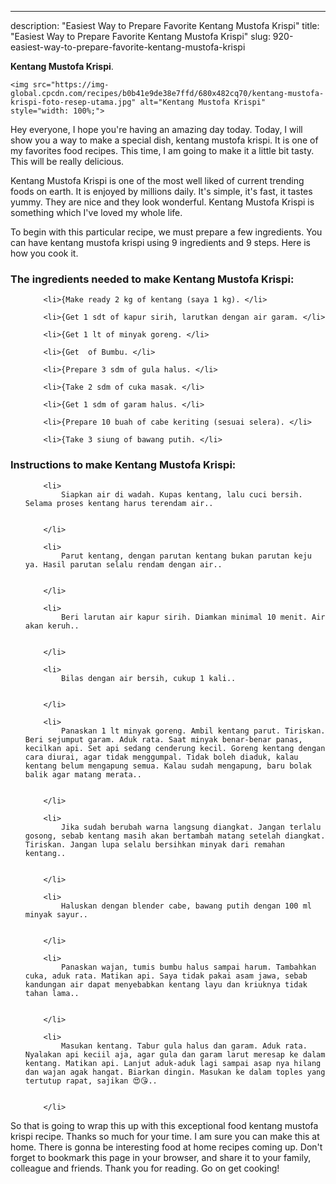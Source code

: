 ---
description: "Easiest Way to Prepare Favorite Kentang Mustofa Krispi"
title: "Easiest Way to Prepare Favorite Kentang Mustofa Krispi"
slug: 920-easiest-way-to-prepare-favorite-kentang-mustofa-krispi

<p>
	<strong>Kentang Mustofa Krispi</strong>. 
	
</p>
<p>
	
	<img src="https://img-global.cpcdn.com/recipes/b0b41e9de38e7ffd/680x482cq70/kentang-mustofa-krispi-foto-resep-utama.jpg" alt="Kentang Mustofa Krispi" style="width: 100%;">
	
	
</p>
<p>
	Hey everyone, I hope you're having an amazing day today. Today, I will show you a way to make a special dish, kentang mustofa krispi. It is one of my favorites food recipes. This time, I am going to make it a little bit tasty. This will be really delicious.
</p>
	
<p>
	Kentang Mustofa Krispi is one of the most well liked of current trending foods on earth. It is enjoyed by millions daily. It's simple, it's fast, it tastes yummy. They are nice and they look wonderful. Kentang Mustofa Krispi is something which I've loved my whole life.
</p>
<p>
	
</p>

<p>
To begin with this particular recipe, we must prepare a few ingredients. You can have kentang mustofa krispi using 9 ingredients and 9 steps. Here is how you cook it.
</p>

<h3>The ingredients needed to make Kentang Mustofa Krispi:</h3>

<ol>
	
		<li>{Make ready 2 kg of kentang (saya 1 kg). </li>
	
		<li>{Get 1 sdt of kapur sirih, larutkan dengan air garam. </li>
	
		<li>{Get 1 lt of minyak goreng. </li>
	
		<li>{Get  of Bumbu. </li>
	
		<li>{Prepare 3 sdm of gula halus. </li>
	
		<li>{Take 2 sdm of cuka masak. </li>
	
		<li>{Get 1 sdm of garam halus. </li>
	
		<li>{Prepare 10 buah of cabe keriting (sesuai selera). </li>
	
		<li>{Take 3 siung of bawang putih. </li>
	
</ol>
<p>
	
</p>

<h3>Instructions to make Kentang Mustofa Krispi:</h3>

<ol>
	
		<li>
			Siapkan air di wadah. Kupas kentang, lalu cuci bersih. Selama proses kentang harus terendam air..
			
			
		</li>
	
		<li>
			Parut kentang, dengan parutan kentang bukan parutan keju ya. Hasil parutan selalu rendam dengan air..
			
			
		</li>
	
		<li>
			Beri larutan air kapur sirih. Diamkan minimal 10 menit. Air akan keruh..
			
			
		</li>
	
		<li>
			Bilas dengan air bersih, cukup 1 kali..
			
			
		</li>
	
		<li>
			Panaskan 1 lt minyak goreng. Ambil kentang parut. Tiriskan. Beri sejumput garam. Aduk rata. Saat minyak benar-benar panas, kecilkan api. Set api sedang cenderung kecil. Goreng kentang dengan cara diurai, agar tidak menggumpal. Tidak boleh diaduk, kalau kentang belum mengapung semua. Kalau sudah mengapung, baru bolak balik agar matang merata..
			
			
		</li>
	
		<li>
			Jika sudah berubah warna langsung diangkat. Jangan terlalu gosong, sebab kentang masih akan bertambah matang setelah diangkat. Tiriskan. Jangan lupa selalu bersihkan minyak dari remahan kentang..
			
			
		</li>
	
		<li>
			Haluskan dengan blender cabe, bawang putih dengan 100 ml minyak sayur..
			
			
		</li>
	
		<li>
			Panaskan wajan, tumis bumbu halus sampai harum. Tambahkan cuka, aduk rata. Matikan api. Saya tidak pakai asam jawa, sebab kandungan air dapat menyebabkan kentang layu dan kriuknya tidak tahan lama..
			
			
		</li>
	
		<li>
			Masukan kentang. Tabur gula halus dan garam. Aduk rata. Nyalakan api keciil aja, agar gula dan garam larut meresap ke dalam kentang. Matikan api. Lanjut aduk-aduk lagi sampai asap nya hilang dan wajan agak hangat. Biarkan dingin. Masukan ke dalam toples yang tertutup rapat, sajikan 😍😘..
			
			
		</li>
	
</ol>

<p>
	
</p>

<p>
	So that is going to wrap this up with this exceptional food kentang mustofa krispi recipe. Thanks so much for your time. I am sure you can make this at home. There is gonna be interesting food at home recipes coming up. Don't forget to bookmark this page in your browser, and share it to your family, colleague and friends. Thank you for reading. Go on get cooking!
</p>
